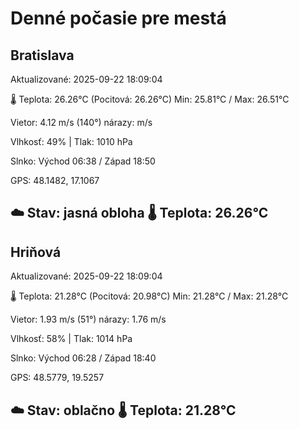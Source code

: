 ﻿# Denné počasie pre mestá

## Bratislava
Aktualizované: 2025-09-22 18:09:04

🌡️ Teplota: 26.26°C 
(Pocitová: 26.26°C)
Min: 25.81°C / Max: 26.51°C

Vietor: 4.12 m/s    (140°) 
nárazy:  m/s

Vlhkosť: 49% | Tlak: 1010 hPa

Slnko: Východ 06:38 / Západ 18:50

GPS: 48.1482, 17.1067

☁️ Stav: jasná obloha        🌡️ Teplota: 26.26°C
---

## Hriňová
Aktualizované: 2025-09-22 18:09:04

🌡️ Teplota: 21.28°C 
(Pocitová: 20.98°C)
Min: 21.28°C / Max: 21.28°C

Vietor: 1.93 m/s (51°)
nárazy: 1.76 m/s

Vlhkosť: 58% | Tlak: 1014 hPa

Slnko: Východ 06:28 / Západ 18:40

GPS: 48.5779, 19.5257

☁️ Stav: oblačno        🌡️ Teplota: 21.28°C
---
